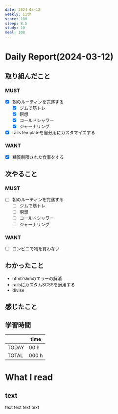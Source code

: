 ```yaml
---
date: 2024-03-12
weekly: 11th
score: 100
sleep: 8.5
study: 10
meal: 100
---
```

# Daily Report(2024-03-12)
## 取り組んだこと
### MUST
- [x] 朝のルーティンを完遂する
	- [x] ジムで筋トレ
	- [x] 瞑想
	- [x] コールドシャワー
	- [x] ジャーナリング
- [x] rails templateを自分用にカスタマイズする
### WANT
- [x] 糖質制限された食事をする
## 次やること
### MUST
- [ ] 朝のルーティンを完遂する
	- [ ] ジムで筋トレ
	- [ ] 瞑想
	- [ ] コールドシャワー
	- [ ] ジャーナリング
### WANT
- [ ] コンビニで物を買わない
## わかったこと
- html2slimのエラーの解消
- railsにカスタムSCSSを適用する
- divise
## 感じたこと

## 学習時間
|       | time  | 
| ----- | ----- |
| TODAY | 00 h   |
| TOTAL | 000 h |
# What I read
## text 
text text text text
